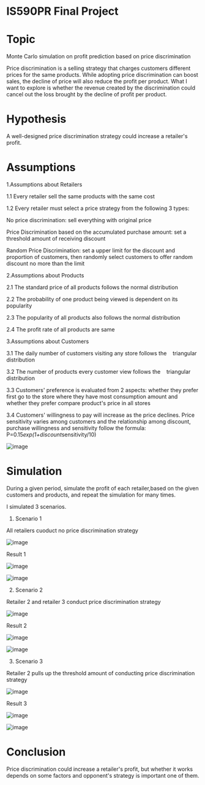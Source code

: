 # IS590PR Final Project
# Topic

Monte Carlo simulation on profit prediction based on price discrimination

Price discrimination is a selling strategy that charges customers different prices 
for the same products.  While adopting price discrimination can boost sales, 
the decline of price will also reduce the profit per product. What I want to 
explore is whether the revenue created by the discrimination could cancel out 
the loss brought by the decline of profit per product.

# Hypothesis

A well-designed price discrimination strategy could increase a retailer's profit.

# Assumptions
1.Assumptions about Retailers

1.1 Every retailer sell the same products with the same cost

1.2 Every retailer must select a price strategy from the following 3 types: 

No price discrimination: sell everything with original price

Price Discrimination based on the accumulated purchase amount: set a threshold 
amount of receiving discount

Random Price Discrimination: set a upper limit for the discount and proportion
of customers, then randomly select customers to offer random discount 
no more than the limit

2.Assumptions about Products

2.1 The standard price of all products follows the normal distribution

2.2 The probability of one product being viewed is dependent on its popularity

2.3 The popularity of all products also follows the normal distribution

2.4 The profit rate of all products are same

3.Assumptions about Customers

3.1 The daily number of customers visiting any store follows the
   triangular distribution

3.2 The number of products every customer view follows the
   triangular distribution

3.3 Customers' preference is evaluated from 2 aspects: whether they prefer first
go to the store where they have most consumption amount and whether they prefer
compare product's price in all stores

3.4 Customers' willingness to pay will increase as the price declines. Price sensitivity
varies among customers and the relationship among discount, purchase willingness
and sensitivity follow the formula: P=0.15*exp(1+discount*sensitivity/10)

![image](https://raw.githubusercontent.com/lcy511/final_projects/master/images/price_sensitivity.png)

# Simulation
During a given period, simulate the profit of each retailer,based on the
given customers and products, and repeat the simulation for many times.

I simulated 3 scenarios.

1. Scenario 1

All retailers cuoduct no price discrimination strategy

![image](https://raw.githubusercontent.com/lcy511/final_projects/master/images/Scenario1/describe.png)

Result 1

![image](https://raw.githubusercontent.com/lcy511/final_projects/master/images/Scenario1/summary_100times.png)

![image](https://raw.githubusercontent.com/lcy511/final_projects/master/images/Scenario1/result.png)

2. Scenario 2

Retailer 2 and retailer 3 conduct price discrimination strategy

![image](https://raw.githubusercontent.com/lcy511/final_projects/master/images/Scenario2/describe.png)

Result 2

![image](https://raw.githubusercontent.com/lcy511/final_projects/master/images/Scenario2/summary_100times.png)

![image](https://raw.githubusercontent.com/lcy511/final_projects/master/images/Scenario2/result.png)

3. Scenario 3

Retailer 2 pulls up the threshold amount of conducting price discrimination strategy

![image](https://raw.githubusercontent.com/lcy511/final_projects/master/images/Scenario3/describe.png)

Result 3

![image](https://raw.githubusercontent.com/lcy511/final_projects/master/images/Scenario3/summary_1000times.png)

![image](https://raw.githubusercontent.com/lcy511/final_projects/master/images/Scenario3/result.png)

# Conclusion
Price discrimination could increase a retailer's profit, but whether it works depends on some factors and opponent's strategy is important one of them.











 





 


     
   






